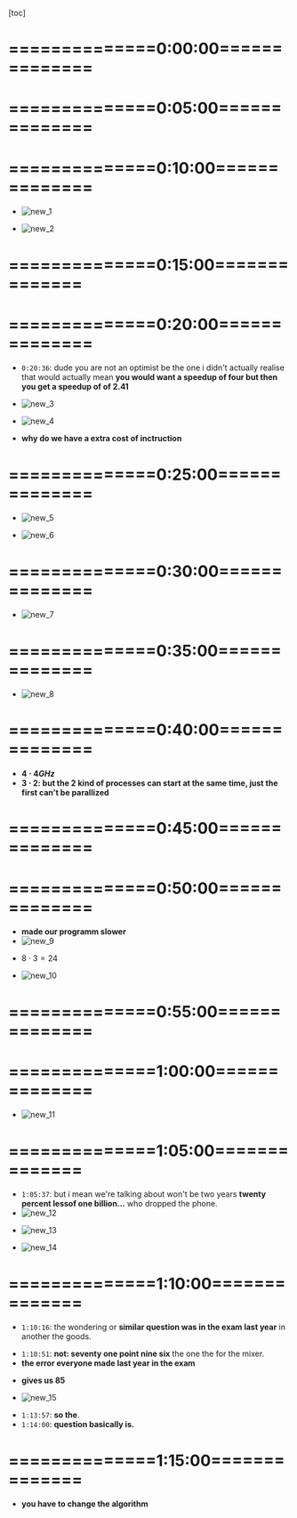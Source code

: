 <!-- /home/areo/Videos/Rechnerarchitektur/Computer-Architecture-Exercise-01-2022-10-27.mp4 -->
<!-- /home/areo/Videos/Rechnerarchitektur/_Computer-Architecture-Exercise-01-2022-10-27_imgs -->
<!-- /home/areo/.config/mpv/mpv.conf -->
[toc]
# ==============0:00:00==============
<!-- - `0:00:00`: the game. -->
<!-- - `0:00:07`: it was that nobody was doing the dishes and four people were just watching the recording and just predicting the exercises when the sherry was cream and particularly the ear buds if you are remote you can just punch out. -->
<!-- - `0:00:27`: should just work when i'm writing on the morning. -->
<!-- - `0:00:31`: the first exit island. -->
<!-- - `0:00:34`: the way were putting the. -->
<!-- - `0:00:40`: and one of the cases where it's mostly the morals. -->
<!-- - `0:00:45`: do you have any exercise is better to have an injury so does anyone want to suggest doping yes. -->
<!-- - `0:00:54`: i asked mayor. -->
<!-- - `0:00:56`: let's ask the vacation so asked the agents those are long but younger. -->
<!-- - `0:01:09`: the glue. -->
<!-- - `0:01:15`: you can go wrong but it happened just two years ago in the winter. -->
<!-- - `0:01:20`: the. -->
<!-- - `0:01:22`: the. -->
<!-- - `0:01:26`: will you through. -->
<!-- - `0:01:29`: the anatomy that opened the room the faculty enrichment bullet ended the review and instead. -->
<!-- - `0:01:41`: it was the devil somewhere and sonia medical operations on the computer. -->
<!-- - `0:01:53`: any other obligation model. -->
<!-- - `0:01:57`: and as is the air isn't any. -->
<!-- - `0:02:04`: the space there isn't really on the climate wire boy who don't want to prove that when you click on the button the immediate effect of just blew me away already know how to me. -->
<!-- - `0:02:18`: the signal goes through the wire and then the signal the ones he wanted to go through the computer looking for the master. -->
<!-- - `0:02:27`: you don't want in the day when the implicit know and there's always the punishment windows and things are hoping and then to get rid of it. -->
<!-- - `0:02:39`: yes or no. -->
<!-- - `0:02:41`: homeowners it's over. -->
<!-- - `0:02:44`: or. -->
<!-- - `0:02:49`: same kind of applications a few years back there was the eagles were huge. -->
<!-- - `0:02:56`: i cannot prove the absence of occupation so that was a case where you could it was your turn is referring the car which was a very bad program and in some cases you couldn't the branch one stopped responding. -->
<!-- - `0:03:14`: the calibration and what you had to do was to stop raging inside drinking again which is exactly the direction the guy trying to break it just so happened to be us and everything. -->
<!-- - `0:03:30`: the tacos but it was somebody to program that they couldn't pull that it didn't have and you don't so they lost the process. -->
<!-- - `0:03:43`: from the applications. -->
<!-- - `0:03:46`: this was our. -->
<!-- - `0:03:48`: jackie was a simulation history. -->
<!-- - `0:03:51`: sobbing. -->
<!-- - `0:03:56`: the atlantic stopping them of all the wrong decisions on local concerns is. -->
<!-- - `0:04:08`: i think it. -->
<!-- - `0:04:10`: it wasn't long ago that was in the fall when the simulation was a little fine grinding on and so then it exploded. -->
<!-- - `0:04:19`: because said it was not finding out that they missed this book of when there was too much pressure then the boy situations. -->
<!-- - `0:04:31`: similar actually to whether the focus on the game ended it has been said and also dead when rain or something when the baseball and the road when putting in case you want to have another position and the ornl. -->
<!-- - `0:04:48`: last year the senior so this doesn't happen as expected them. -->
<!-- - `0:04:57`: is there another vacation. -->
# ==============0:05:00==============
<!-- - `0:05:01`: changing is regional reputation. -->
<!-- - `0:05:12`: so you read the context of british reputation it's also a question of who's passionate about it. -->
<!-- - `0:05:18`: i mean there is a story the balkans in the us is on the eighties where the picture is the launch of the us and the person who saw it says he didn't launch it and it turned out that it was just the start of the. -->
<!-- - `0:05:38`: the because. -->
<!-- - `0:05:41`: and if he hadn't basically all written into the blockchain system but given the context of your vacation you don't want your muslim sentiments located his people would start to sell the moral is she. -->
<!-- - `0:05:59`: yes in the digital locksmith room. -->
<!-- - `0:06:09`: booming digital locks are probably reading on amazon the club. -->
<!-- - `0:06:21`: mercury which is complaining about the dimension. -->
<!-- - `0:06:26`: with a better looking on. -->
<!-- - `0:06:32`: i know it's better maybe it would move less though either remove this is my home the bottom. -->
<!-- - `0:06:38`: is the. -->
<!-- - `0:06:40`: construction plans yes that's the true. -->
<!-- - `0:06:55`: also property was the same for water as august actually. -->
<!-- - `0:07:01`: there's someone asking if the recording will be available us it wouldn't be debated. -->
<!-- - `0:07:07`: thank you. -->
<!-- - `0:07:09`: then yes financial obligations of rules. -->
<!-- - `0:07:14`: you grow up. -->
<!-- - `0:07:15`: i heard about the originals of crypto monies which were basically people managed to steal money or to make money out of the room but something you already want to volunteer anything. -->
<!-- - `0:07:31`: yes okay. -->
<!-- - `0:07:34`: anything else is a natural response. -->
<!-- - `0:07:40`: was he able to give use a construct robotics. -->
<!-- - `0:07:52`: rats. -->
<!-- - `0:07:57`: okay. -->
<!-- - `0:08:01`: i think that the older the kids. -->
<!-- - `0:08:03`: she cheat annual thing. -->
<!-- - `0:08:06`: this got engaged. -->
<!-- - `0:08:10`: whether it's new orleans or the other way. -->
<!-- - `0:08:14`: the falcons probably doesn't matter. -->
<!-- - `0:08:21`: president or something like that positions are involved. -->
<!-- - `0:08:26`: was his last message the message is. -->
<!-- - `0:08:37`: through the message recovery mega company usually system for the originals. -->
<!-- - `0:08:46`: the page for example there is political will be just a distributed road that doesn't matter but yeah communication you want to live in. -->
<!-- - `0:09:01`: this is nuts i want. -->
<!-- - `0:09:08`: yes and in general engage. -->
<!-- - `0:09:12`: i mean the game is very annoying but it's not want to bet. -->
<!-- - `0:09:20`: also generally get it. -->
<!-- - `0:09:23`: where to begin visiting themselves on the days you need rest. -->
<!-- - `0:09:29`: you're missing the corridor too bad news and the uk. -->
<!-- - `0:09:45`: okay i have a question. -->
<!-- - `0:09:49`: the wife is likely going to go book regulars. -->
<!-- - `0:09:56`: so you already operating systems on your. -->
# ==============0:10:00==============
<!-- - `0:10:01`: would you move before retiring. -->
<!-- - `0:10:06`: the years we were kind of operating systems. -->
<!-- - `0:10:11`: the. -->
<!-- - `0:10:15`: which is the kind of things are awesome also something where you want to have some guarantees a little unsurpassed enough. -->
<!-- - `0:10:22`: so yeah this is incredible pieces when you're the reason and nasa has every day even on the truly demonic programming record diesel digital cinema systems to check the resistance to hold a bunch do with strikes or changing situation and if it happens response. -->
<!-- - `0:10:43`: i won't give it up which is also why you have some republicans on the gun which could stop the takeover. -->
<!-- - `0:10:54`: the ethics which go both ways depending on the items in it. -->
<!-- - `0:11:01`: this. -->
<!-- - `0:11:03`: who's question. -->
<!-- - `0:11:05`: i thought attach. -->
<!-- - `0:11:08`: suppose by the hour. -->
<!-- - `0:11:11`: what. -->
<!-- - `0:11:13`: just a guess. -->
<!-- - `0:11:18`: it depends whether anyone uses it depends on the product ready to go if you're designing a nuclear warhead rebuilt the accident. -->
<!-- - `0:11:31`: yeah the. -->
<!-- - `0:11:34`: it just sort of stopped i mean. -->
<!-- - `0:11:38`: sorry about the place erase it. -->
- ![new_1](./_Computer-Architecture-Exercise-01-2022-10-27_imgs/new_00:11:40_0001.png)
<!-- - `0:11:41`: there is. -->
<!-- - `0:11:43`: there is a boy name which you have to restart every two days the days are over exploited on. -->
<!-- - `0:11:53`: now in the context of play i mean during the beijing so that opportunity and instruments but you don't want to have to dig my. -->
<!-- - `0:12:03`: doing why am i actually right. -->
<!-- - `0:12:06`: songs have to be careful about correctness. -->
<!-- - `0:12:11`: okay are some questionable for success. -->
<!-- - `0:12:15`: nope man in scores the second one. -->
<!-- - `0:12:21`: right. -->
<!-- - `0:12:27`: okay so jane. -->
<!-- - `0:12:33`: the oasis nice to program. -->
<!-- - `0:12:36`: which is due to the processors. -->
<!-- - `0:12:44`: okay. -->
<!-- - `0:12:45`: okay i figured that. -->
<!-- - `0:12:48`: roses server. -->
<!-- - `0:12:50`: which can divide the world while the other sisters. -->
<!-- - `0:12:56`: and then you basically delay the where and this worker takes one seconds. -->
<!-- - `0:13:02`: yeah processor and in the year it sucks. -->
<!-- - `0:13:08`: yeah but basically if you were your rules the more deliver the more useful. -->
- ![new_2](./_Computer-Architecture-Exercise-01-2022-10-27_imgs/new_00:13:13_0002.png)
<!-- - `0:13:16`: make sure that your number. -->
<!-- - `0:13:19`: and tourism differences wherever and then have divided and you will find that not the video is a generally divided vvd even thinks for a second. -->
<!-- - `0:13:32`: the complication the generally what the problem is water problems ridiculous. -->
<!-- - `0:13:44`: of each processor. -->
<!-- - `0:13:49`: each process. -->
<!-- - `0:13:52`: one of the key the one for each processor. -->
<!-- - `0:13:58`: so during the program that was given exercise. -->
<!-- - `0:14:03`: the computation time. -->
<!-- - `0:14:07`: the time. -->
<!-- - `0:14:11`: is. -->
<!-- - `0:14:13`: the time the the time for the remote the climate goals we do. -->
<!-- - `0:14:24`: the aerobic paradigm. -->
<!-- - `0:14:29`: which is why we often times he only wants. -->
<!-- - `0:14:33`: and before we have a greeting hated little behind the who. -->
<!-- - `0:14:39`: one. -->
<!-- - `0:14:41`: communicate who you want you and the bruins one of them. -->
<!-- - `0:14:46`: but we have laws. -->
<!-- - `0:14:53`: it would have only one processor the removal of mediation the process a process of a legal company gave me an otherwise it's. -->
# ==============0:15:00==============
<!-- - `0:15:06`: horton's ear. -->
<!-- - `0:15:10`: otherwise. -->
<!-- - `0:15:17`: the whole seconds. -->
<!-- - `0:15:20`: both of us. -->
<!-- - `0:15:23`: now what does this speed of him. -->
<!-- - `0:15:31`: the that is the ultimate admire the offer lives on. -->
<!-- - `0:15:45`: so the idea is either wouldn't either i wouldn't be speedup. -->
<!-- - `0:15:51`: the key from the local center. -->
<!-- - `0:15:55`: so it cannot. -->
<!-- - `0:15:57`: he would wear one of the attendants mustard. -->
<!-- - `0:16:05`: and was it. -->
<!-- - `0:16:07`: yeah and then you can be the ratio. -->
<!-- - `0:16:11`: rachel news. -->
<!-- - `0:16:15`: it is reddit. -->
<!-- - `0:16:17`: he pe reddit. -->
<!-- - `0:16:29`: or and then you have to do that or we have to move a good relation. -->
<!-- - `0:16:36`: in this case. -->
<!-- - `0:16:38`: when indications exercise and it's something which will end one thing i would teach everytime and he puts the mascara in the actual exam make sure that iteration still get your which means that issues filing. -->
<!-- - `0:16:54`: because you won't have the data available don't want to spend too much time trying to shake the arab which means that in that case the generator you will need will reduce the dangers everywhere or babies you have one. -->
<!-- - `0:17:17`: so processor. -->
<!-- - `0:17:23`: references. -->
<!-- - `0:17:26`: the. -->
<!-- - `0:17:35`: the racial. -->
<!-- - `0:17:41`: the one sister the one hundred second. -->
<!-- - `0:17:46`: which had been jailed for a year. -->
<!-- - `0:17:51`: we have all the facts on the moon. -->
<!-- - `0:17:58`: the what in our region will be bought. -->
<!-- - `0:18:03`: put on a second one. -->
<!-- - `0:18:07`: the amount of seconds. -->
<!-- - `0:18:12`: however when we have the webpage eight seconds. -->
<!-- - `0:18:17`: and the point is that true. -->
<!-- - `0:18:22`: the thieves. -->
<!-- - `0:18:31`: then the officers. -->
<!-- - `0:18:35`: the author of the time. -->
<!-- - `0:18:40`: when paul is twenty. -->
<!-- - `0:18:43`: yeah. -->
<!-- - `0:18:48`: for what. -->
<!-- - `0:18:52`: the er. -->
<!-- - `0:18:54`: on one year. -->
<!-- - `0:18:57`: who. -->
<!-- - `0:18:59`: or. -->
<!-- - `0:19:01`: your point in the region of the globe. -->
<!-- - `0:19:08`: the eggs and a waiter. -->
<!-- - `0:19:13`: refugees. -->
<!-- - `0:19:39`: wounded. -->
<!-- - `0:19:42`: and you. -->
<!-- - `0:19:51`: the original one actually will do the trick but all the remnants are awesome but all three other numbers but it doesn't. -->
# ==============0:20:00==============
<!-- - `0:20:04`: the witnesses submission to the will the the idea. -->
<!-- - `0:20:21`: the optimal either. -->
<!-- - `0:20:29`: which is good for scissors. -->
<!-- - `0:20:32`: instead of being rewarded for. -->
- `0:20:36`: dude you are not an optimist be the one i didn't actually realise that would actually mean **you would want a speedup of four but then you get a speedup of of 2.41**
<!-- - `0:20:51`: the dragon. -->
<!-- - `0:20:54`: his organic operation. -->
<!-- - `0:20:57`: then the. -->
<!-- - `0:21:02`: when the team wanted the myers lol. -->
<!-- - `0:21:11`: birmingham. -->
<!-- - `0:21:18`: catherine. -->
<!-- - `0:21:22`: noon. -->
<!-- - `0:21:24`: the article has more than one mostly is equivalent. -->
- ![new_3](./_Computer-Architecture-Exercise-01-2022-10-27_imgs/new_00:21:26_0004.png)
<!-- - `0:21:42`: the. -->
- ![new_4](./_Computer-Architecture-Exercise-01-2022-10-27_imgs/new_00:21:56_0005.png)
<!-- - `0:22:02`: no one. -->
<!-- - `0:22:04`: in the boy. -->
<!-- - `0:22:08`: is the mrs owen. -->
<!-- - `0:22:14`: the moon. -->
<!-- - `0:22:22`: hmm. -->
<!-- - `0:22:24`: the. -->
<!-- - `0:22:45`: the one on him. -->
<!-- - `0:22:51`: the people are already removed the the validity of this one which probably would be the. -->
<!-- - `0:23:11`: anyway. -->
<!-- - `0:23:14`: always go to the next exercise. -->
<!-- - `0:23:17`: the. -->
<!-- - `0:23:37`: the exercise is about it brings in revenue within the rating. -->
<!-- - `0:23:57`: all the time. -->
<!-- - `0:24:01`: the prisons roaring. -->
<!-- - `0:24:05`: the moon. -->
<!-- - `0:24:09`: the way the documented instructions which are doing the works at once. -->
<!-- - `0:24:24`: and the first look at why do we allow the. -->
<!-- - `0:24:29`: what weight can be difficult the restriction of the prominent was the. -->
- **why do we have a extra cost of inctruction**
<!-- - `0:24:38`: what happens is that demanded you have a database which contains all the elements orleans the way you wanted it and then actually able to operate under the man. -->
<!-- - `0:24:58`: apparently that you will need some extra. -->
# ==============0:25:00==============
<!-- - `0:25:02`: operating who have the diamonds. -->
- ![new_5](./_Computer-Architecture-Exercise-01-2022-10-27_imgs/new_00:25:05_0006.png)
<!-- - `0:25:07`: in general the higher the when the then it would be abided by the operation and the operations the operation went to the man. -->
<!-- - `0:25:25`: the. -->
<!-- - `0:25:45`: the idea that the sections. -->
<!-- - `0:25:58`: the program. -->
<!-- - `0:26:05`: the program has. -->
<!-- - `0:26:10`: when he was a impressions. -->
<!-- - `0:26:13`: the and all the instructing the one factor which mean that behind when he was he one. -->
<!-- - `0:26:31`: when all the one hundred titles. -->
<!-- - `0:26:37`: which means that we divide the one. -->
<!-- - `0:26:42`: the. -->
<!-- - `0:26:52`: now a second program has. -->
<!-- - `0:26:55`: the twenty man. -->
<!-- - `0:27:02`: the man then the. -->
<!-- - `0:27:10`: the women. -->
<!-- - `0:27:15`: the website then we have the which gives the when the. -->
<!-- - `0:27:37`: end the war. -->
<!-- - `0:27:40`: the. -->
<!-- - `0:28:00`: the program. -->
<!-- - `0:28:08`: in the. -->
<!-- - `0:28:11`: when the the return going by the burden. -->
<!-- - `0:28:18`: the. -->
<!-- - `0:28:27`: when the wanting little one when the. -->
<!-- - `0:28:35`: the. -->
<!-- - `0:28:43`: the witch or something. -->
<!-- - `0:29:03`: one pin. -->
<!-- - `0:29:05`: one point when you hire. -->
<!-- - `0:29:07`: the moon. -->
<!-- - `0:29:13`: the. -->
- ![new_6](./_Computer-Architecture-Exercise-01-2022-10-27_imgs/new_00:29:24_0009.png)
<!-- - `0:29:32`: the the question seen was. -->
<!-- - `0:29:40`: the cpu time. -->
<!-- - `0:29:44`: the wounded. -->
<!-- - `0:29:54`: the only one the fumes. -->
# ==============0:30:00==============
<!-- - `0:30:14`: in the. -->
<!-- - `0:30:20`: on the sigurdsson. -->
<!-- - `0:30:24`: and. -->
<!-- - `0:30:26`: the harm. -->
<!-- - `0:30:31`: which leaves another page. -->
<!-- - `0:30:34`: the victims. -->
<!-- - `0:30:36`: the proven one. -->
<!-- - `0:30:53`: when the room. -->
<!-- - `0:30:56`: the day. -->
<!-- - `0:31:00`: the twenty nine. -->
<!-- - `0:31:05`: in the war which is the higher the. -->
<!-- - `0:31:24`: the cpu is running in the teens. -->
<!-- - `0:31:37`: and the man. -->
<!-- - `0:31:40`: the rich give you the one. -->
<!-- - `0:31:46`: pointing to the sales. -->
<!-- - `0:31:51`: and the wrong mirror. -->
<!-- - `0:31:55`: the index. -->
<!-- - `0:32:00`: the opening thirty in the program there was visible in asylum he cheated actually the process or the. -->
<!-- - `0:32:16`: the protest was a lot slower. -->
<!-- - `0:32:31`: which is why the change. -->
<!-- - `0:32:36`: the wound in the fire. -->
<!-- - `0:32:48`: but as the basically will resume. -->
<!-- - `0:33:07`: is that because our progress was slower than the destruction already made oprah was wrong. -->
<!-- - `0:33:13`: the wolverines by the end. -->
<!-- - `0:33:18`: and this isn't the one thing that is for example the inspiration for the lead. -->
<!-- - `0:33:30`: the kind of instruction where the tumble the fire the the coverletter with it they actually had the word. -->
<!-- - `0:33:48`: and now we the the implementation of an order he wasn't even actually the processor is reduced by one it is reduced to only one the pilot. -->
<!-- - `0:34:01`: the kids. -->
<!-- - `0:34:11`: the. -->
<!-- - `0:34:13`: the whizzes past isn't you we actually are the world. -->
<!-- - `0:34:24`: the questions. -->
<!-- - `0:34:32`: the. -->
- ![new_7](./_Computer-Architecture-Exercise-01-2022-10-27_imgs/new_00:34:33_0010.png)
<!-- - `0:34:37`: the good one yes. -->
<!-- - `0:34:44`: the. -->
<!-- - `0:34:49`: the. -->
# ==============0:35:00==============
<!-- - `0:35:08`: the wikipedia idea is that. -->
<!-- - `0:35:12`: the. -->
<!-- - `0:35:15`: the the deeply in love. -->
<!-- - `0:35:24`: okay another instructions the instructions. -->
<!-- - `0:35:32`: they do aggression was the time. -->
<!-- - `0:35:35`: the woman. -->
<!-- - `0:35:42`: but you'd actually expect that you need the operation. -->
<!-- - `0:35:49`: if you do the one. -->
<!-- - `0:35:53`: the ones which would have expected the we oha as only have indigo. -->
<!-- - `0:36:04`: hair however the this about anybody the guy who robbed the dog because if you have to operation i mean if you're new to the region that was really dominant. -->
<!-- - `0:36:21`: and there is just one remaining then uma you have to in some of the goodwill visit location just wailing others. -->
<!-- - `0:36:30`: twenty mean the the meaning is basically the more parisian horror the bigger you have this kind of issues where you have two songs on the bottom. -->
<!-- - `0:36:51`: this way the moon for example the hog always the multiple of each parish's political and always do this or a river. -->
- ![new_8](./_Computer-Architecture-Exercise-01-2022-10-27_imgs/new_00:36:54_0011.png)
<!-- - `0:37:08`: most of the time even the just east of this country cottage. -->
<!-- - `0:37:13`: that isn't the terrible record on. -->
<!-- - `0:37:17`: is over the years. -->
<!-- - `0:37:26`: pain. -->
<!-- - `0:37:27`: it's. -->
<!-- - `0:37:29`: as given it's given in the exercise it depends on the dudes giving them exercise. -->
<!-- - `0:37:39`: the. -->
<!-- - `0:37:41`: those legs familiar there's no way to escape the. -->
<!-- - `0:37:49`: attraction or had the last name of an item that was alleged to that man you'll never auto. -->
<!-- - `0:38:01`: am i in the. -->
<!-- - `0:38:04`: the realism. -->
<!-- - `0:38:06`: and the the other two removed the moscow gentlemen. -->
<!-- - `0:38:13`: the. -->
<!-- - `0:38:24`: the. -->
<!-- - `0:38:43`: the. -->
<!-- - `0:39:01`: the art is that you will have them exercise. -->
<!-- - `0:39:21`: we the previous one. -->
<!-- - `0:39:24`: the wrote a song sepia. -->
<!-- - `0:39:45`: i am the war veterans. -->
<!-- - `0:39:50`: the. -->
# ==============0:40:00==============
<!-- - `0:40:10`: basically here i tried to exercise in the cookie the information language and the really novel from the experiments even though the new instruction was lower. -->
<!-- - `0:40:32`: so. -->
<!-- - `0:40:34`: lecturer. -->
<!-- - `0:40:41`: the book whores. -->
<!-- - `0:40:46`: the club. -->
<!-- - `0:40:50`: we have one critical theory. -->
<!-- - `0:40:57`: in the in the one true period expressions. -->
<!-- - `0:41:03`: ready to board he got her eggs. -->
<!-- - `0:41:08`: which do the same. -->
<!-- - `0:41:17`: so it has been an hour our hard. -->
<!-- - `0:41:27`: the. -->
<!-- - `0:41:34`: already the way the bottle. -->
<!-- - `0:41:39`: the. -->
<!-- - `0:41:42`: the. -->
<!-- - `0:41:47`: and he didn't have to do all the good it on. -->
<!-- - `0:41:54`: and i guess skating on the other so basically people that are zero point five seconds. -->
<!-- - `0:42:00`: the weapons were the things. -->
<!-- - `0:42:08`: this gives listened to that. -->
<!-- - `0:42:12`: six for basically this particular principle and horrible. -->
<!-- - `0:42:20`: he didn't quit one. -->
<!-- - `0:42:23`: baby read. -->
<!-- - `0:42:28`: i have a mail-in rebate each other to to be in the. -->
<!-- - `0:42:39`: the three minds. -->
<!-- - `0:42:43`: ruby. -->
<!-- - `0:42:45`: the six billion impressions. -->
<!-- - `0:42:50`: and then change the common inscription the remain when we have to run the remaining is. -->
<!-- - `0:43:01`: godly. -->
<!-- - `0:43:04`: when. -->
<!-- - `0:43:05`: when beating the one. -->
<!-- - `0:43:12`: and because of the color correcting not we just did all the course which gives us. -->
<!-- - `0:43:23`: four. -->
<!-- - `0:43:24`: invited over to poker. -->
<!-- - `0:43:29`: well. -->
<!-- - `0:43:33`: new. -->
<!-- - `0:43:36`: twenty minutes or. -->
<!-- - `0:43:40`: the goal she got here. -->
<!-- - `0:43:47`: which gives. -->
<!-- - `0:43:52`: the cretan. -->
<!-- - `0:44:09`: waited until the wrong. -->
- **$4 \cdot 4 GHz$**
- **$3\cdot 2$: but the 2 kind of processes can start at the same time, just the first can't be parallized**
<!-- - `0:44:34`: hooping. -->
<!-- - `0:44:52`: anyway the days that are on. -->
# ==============0:45:00==============
<!-- - `0:45:04`: and fountain. -->
<!-- - `0:45:34`: okay. -->
<!-- - `0:45:35`: i mean. -->
<!-- - `0:45:40`: then. -->
<!-- - `0:45:47`: one. -->
<!-- - `0:45:59`: hoping the. -->
<!-- - `0:46:12`: will the dogs. -->
<!-- - `0:46:17`: anyway abilities the one. -->
<!-- - `0:46:25`: the trigger. -->
<!-- - `0:46:32`: dunno. -->
<!-- - `0:46:33`: have it and reading the basin. -->
<!-- - `0:46:40`: so the basically kind near zero the eggs and the secondaries. -->
<!-- - `0:46:49`: and then at the of time. -->
<!-- - `0:46:54`: okay. -->
<!-- - `0:46:58`: now we can do the same thing for the new wizard. -->
<!-- - `0:47:06`: so while the new processor basically something similar size. -->
<!-- - `0:47:18`: except the horse the hour slower than the flow of the pool. -->
<!-- - `0:47:33`: the. -->
<!-- - `0:47:38`: wouldn't be the. -->
<!-- - `0:47:42`: the difference. -->
<!-- - `0:47:45`: which you will the thickness. -->
<!-- - `0:47:53`: the little. -->
<!-- - `0:47:59`: the weapon. -->
<!-- - `0:48:02`: were you wearing the yomiuri do. -->
<!-- - `0:48:09`: the room passed. -->
<!-- - `0:48:13`: okay. -->
<!-- - `0:48:15`: is the. -->
<!-- - `0:48:18`: the alone. -->
<!-- - `0:48:21`: as for the. -->
<!-- - `0:48:28`: exactly. -->
<!-- - `0:48:33`: the bureau. -->
<!-- - `0:48:38`: it's not meant to be muslims behind getting the round. -->
<!-- - `0:48:50`: the water maintained. -->
<!-- - `0:48:59`: which the me would it mean that when he migrated read the name. -->
<!-- - `0:49:13`: which we can split all the whores and this time the most it will be to the corn and it's really valuable. -->
<!-- - `0:49:28`: just give me the on the wrong thing. -->
<!-- - `0:49:35`: room things begun. -->
<!-- - `0:49:47`: wait. -->
# ==============0:50:00==============
<!-- - `0:50:02`: so you were talking is the truth the second. -->
<!-- - `0:50:14`: in here. -->
<!-- - `0:50:18`: the hulu is. -->
<!-- - `0:50:21`: the setting. -->
<!-- - `0:50:27`: the pigeons. -->
<!-- - `0:50:32`: the year. -->
<!-- - `0:50:36`: basically when the floor. -->
- **made our programm slower**
- ![new_9](./_Computer-Architecture-Exercise-01-2022-10-27_imgs/new_00:50:44_0012.png)
<!-- - `0:50:45`: in oregon who actually does anything with that. -->
<!-- - `0:50:48`: batman. -->
<!-- - `0:50:58`: the good news. -->
<!-- - `0:51:18`: embracing the process learned. -->
<!-- - `0:51:22`: the the parents. -->
<!-- - `0:51:34`: which used to be seconds. -->
<!-- - `0:51:37`: the only do over again would you may not do. -->
<!-- - `0:51:45`: the three on the twenty four. -->
<!-- - `0:51:52`: the woman who when the medal at most when the russians now actually be all that. -->
<!-- - `0:52:05`: you have only twenty be returning to do. -->
<!-- - `0:52:09`: on the. -->
<!-- - `0:52:12`: is that it takes two seconds. -->
<!-- - `0:52:16`: the. -->
<!-- - `0:52:18`: is to them. -->
<!-- - `0:52:20`: through the meaning of the word. -->
<!-- - `0:52:25`: and when we said isn't the us so much in the. -->
- $8 \cdot 3 = 24$
<!-- - `0:52:33`: now he can do in the process. -->
<!-- - `0:52:36`: the voice. -->
<!-- - `0:52:54`: hmm. -->
<!-- - `0:52:56`: he was stronger if we use the commune the. -->
<!-- - `0:53:06`: the hands. -->
<!-- - `0:53:12`: which isn't the one. -->
<!-- - `0:53:15`: the thickens. -->
<!-- - `0:53:20`: hussein the. -->
<!-- - `0:53:24`: so in this two seconds between the two. -->
<!-- - `0:53:29`: the winner is able to do. -->
<!-- - `0:53:35`: the return. -->
<!-- - `0:53:40`: the. -->
<!-- - `0:53:43`: the use the. -->
<!-- - `0:53:56`: the. -->
<!-- - `0:54:01`: the eight billion remains. -->
<!-- - `0:54:12`: which will the dunes out in the road the second. -->
<!-- - `0:54:19`: the killing taught me all through the movie. -->
<!-- - `0:54:25`: the. -->
<!-- - `0:54:44`: but she's. -->
<!-- - `0:54:46`: the tank. -->
- ![new_10](./_Computer-Architecture-Exercise-01-2022-10-27_imgs/new_00:54:46_0013.png)
<!-- - `0:54:51`: the. -->
# ==============0:55:00==============
<!-- - `0:55:11`: the. -->
<!-- - `0:55:31`: the. -->
<!-- - `0:55:52`: okay so enough exercise. -->
<!-- - `0:55:56`: the. -->
<!-- - `0:56:16`: the accordingly saw the movie the final. -->
<!-- - `0:56:32`: used to use him the settlement. -->
<!-- - `0:56:39`: but basically we have a problem. -->
<!-- - `0:56:42`: and we just assume that is becoming way to the editors or busy assume that it's everytime the twenty ninth quahog in practice normally the just become with worse from training. -->
<!-- - `0:57:01`: the. -->
<!-- - `0:57:04`: the way he will. -->
<!-- - `0:57:12`: we have twenty. -->
<!-- - `0:57:15`: twenty seconds before we take in the woods and b equals pain it takes twenty seconds and then the will be living the dream. -->
<!-- - `0:57:30`: the one. -->
<!-- - `0:57:34`: the only the minors and hers. -->
<!-- - `0:57:43`: the legal return when the man is and. -->
<!-- - `0:57:54`: the corrects the marine things were the problem and then everytime in the. -->
<!-- - `0:58:13`: when he came on the moon. -->
<!-- - `0:58:18`: right. -->
<!-- - `0:58:21`: twenty the the now. -->
<!-- - `0:58:32`: the would like to know how the dream. -->
<!-- - `0:58:42`: the the the. -->
<!-- - `0:58:51`: the one room. -->
<!-- - `0:59:01`: now one thing which is the one who remember the day when the war which is wrong. -->
<!-- - `0:59:14`: then the. -->
<!-- - `0:59:17`: the clothes the but when you see the the the only the driver then you'll both young and then your window the it's a different number because on the one on the. -->
<!-- - `0:59:37`: boy will the. -->
<!-- - `0:59:41`: but when the unions. -->
<!-- - `0:59:44`: so anyway from business. -->
<!-- - `0:59:46`: the spines. -->
<!-- - `0:59:52`: the the the. -->
# ==============1:00:00==============
<!-- - `1:00:00`: incidence. -->
<!-- - `1:00:02`: the things the dots. -->
<!-- - `1:00:14`: the one. -->
<!-- - `1:00:26`: the remainder minus one the moon. -->
<!-- - `1:00:39`: the family wanted to go. -->
<!-- - `1:00:59`: for me the. -->
<!-- - `1:01:03`: we know that one second is wrong building eventually the. -->
<!-- - `1:01:13`: he went on. -->
<!-- - `1:01:17`: when the long. -->
<!-- - `1:01:20`: the one. -->
<!-- - `1:01:24`: the invite. -->
<!-- - `1:01:30`: which brings us to. -->
<!-- - `1:01:33`: the rockies. -->
<!-- - `1:01:39`: the hour. -->
<!-- - `1:01:51`: the verde. -->
<!-- - `1:01:55`: then the baby the in the day. -->
<!-- - `1:02:04`: and the building around the years the year one then the nine years. -->
<!-- - `1:02:15`: the schism the weight and i don't know about you but until the one nine years ago something i wanted to look over i don't believe i will be delighted so many years saw me to the. -->
<!-- - `1:02:36`: utah will be better. -->
<!-- - `1:02:40`: not so we do we tried he was on the very day. -->
<!-- - `1:02:48`: me. -->
<!-- - `1:02:50`: the apparent invasion. -->
- ![new_11](./_Computer-Architecture-Exercise-01-2022-10-27_imgs/new_01:02:50_0014.png)
<!-- - `1:03:05`: do didn't. -->
<!-- - `1:03:07`: the i am a visitor you know that eighty percent of the time. -->
<!-- - `1:03:28`: it's not our allies. -->
<!-- - `1:03:30`: he look at the the. -->
<!-- - `1:03:35`: we have an eighty percents. -->
<!-- - `1:03:38`: that lace. -->
<!-- - `1:03:40`: twenty percent. -->
<!-- - `1:03:42`: one. -->
<!-- - `1:03:44`: the one. -->
<!-- - `1:03:47`: the. -->
<!-- - `1:03:55`: though if you try to imitate what we have is. -->
<!-- - `1:04:03`: for the twenty times it eighty percents boss. -->
<!-- - `1:04:12`: when the twenty percent me. -->
<!-- - `1:04:16`: he avoided the invasion. -->
<!-- - `1:04:23`: let's do this. -->
<!-- - `1:04:28`: or an evil one. -->
<!-- - `1:04:32`: for the twenty seconds. -->
<!-- - `1:04:38`: four is equal to. -->
<!-- - `1:04:41`: the music scene. -->
<!-- - `1:04:46`: from the residence. -->
<!-- - `1:04:50`: the chickens. -->
<!-- - `1:04:55`: the boy in seven seconds. -->
# ==============1:05:00==============
<!-- - `1:05:00`: and the pins. -->
<!-- - `1:05:04`: and the music. -->
<!-- - `1:05:08`: and. -->
<!-- - `1:05:10`: now the processors. -->
<!-- - `1:05:16`: the the the the. -->
<!-- - `1:05:25`: but what have we gained where we have a twenty percent. -->
<!-- - `1:05:29`: which were the unusual because any glow though. -->
<!-- - `1:05:34`: i dunno about you i always do them. -->
- `1:05:37`: but i mean we're talking about won't be two years **twenty percent lessof one billion...** who dropped the phone.
- ![new_12](./_Computer-Architecture-Exercise-01-2022-10-27_imgs/new_01:05:46_0015.png)
<!-- - `1:05:47`: boy. -->
<!-- - `1:05:50`: not greenland. -->
<!-- - `1:05:53`: the wanted the. -->
<!-- - `1:06:11`: where the bullet was eighty percent cannot be organized obesity in the bitter and this will bring us closer to the body and actually the phantom. -->
<!-- - `1:06:27`: when her. -->
<!-- - `1:06:30`: the sixteenth return the. -->
<!-- - `1:06:37`: and this is actually the of eerie songs from the rings. -->
<!-- - `1:06:46`: are you doing things that don't use the vessel powered ones and we go over the limit. -->
<!-- - `1:06:51`: so. -->
<!-- - `1:06:54`: now let's try again for the. -->
<!-- - `1:06:59`: when he came in he remained the uneducated readable the bill. -->
<!-- - `1:07:10`: and this cannot be the end. -->
<!-- - `1:07:21`: because of her. -->
<!-- - `1:07:24`: within the team. -->
<!-- - `1:07:29`: we hired the twenty but then divided by the number of whores. -->
<!-- - `1:07:37`: for the camera pulls away from the routine where we are at once says. -->
<!-- - `1:07:50`: august saw the shredder remember one. -->
- ![new_13](./_Computer-Architecture-Exercise-01-2022-10-27_imgs/new_01:07:51_0016.png)
<!-- - `1:07:57`: but how will she regain where the fantasy scene right for was an infinite amount of rosary is a fact of the matter is exceeded giving us something when yes that won't be inherently by the. -->
- ![new_14](./_Computer-Architecture-Exercise-01-2022-10-27_imgs/new_01:08:01_0017.png)
<!-- - `1:08:14`: he is due but you million years. -->
<!-- - `1:08:19`: what a woman. -->
<!-- - `1:08:22`: mobile is read only the problem is you actually want to solve that problem you wouldn't need something more complicated you need to lose one. -->
<!-- - `1:08:37`: dual desert of the. -->
<!-- - `1:08:43`: like machines. -->
<!-- - `1:08:48`: no. -->
<!-- - `1:08:51`: woking. -->
<!-- - `1:08:59`: no one. -->
<!-- - `1:09:03`: last question on the gold. -->
<!-- - `1:09:29`: so we are. -->
<!-- - `1:09:34`: we have a program. -->
<!-- - `1:09:41`: with walker. -->
<!-- - `1:09:45`: it tastes. -->
<!-- - `1:09:51`: one of them in seconds. -->
<!-- - `1:09:54`: the two cores. -->
<!-- - `1:09:57`: the. -->
# ==============1:10:00==============
<!-- - `1:10:10`: though with. -->
<!-- - `1:10:14`: the. -->
- `1:10:16`: the wondering or **similar question was in the exam last year** in another the goods.
<!-- - `1:10:33`: the reason. -->
- `1:10:51`: **not: seventy one point nine six** the one the for the mixer.
- **the error everyone made last year in the exam**
<!-- - `1:11:13`: which is very nice very nice condition by the. -->
<!-- - `1:11:18`: is the if you look at the payroll. -->
<!-- - `1:11:35`: we have the and the. -->
<!-- - `1:11:45`: mccain. -->
<!-- - `1:11:46`: the one horrible. -->
<!-- - `1:11:54`: this would be the one hundred and says. -->
<!-- - `1:11:59`: the then. -->
<!-- - `1:12:01`: nah behind the horse. -->
<!-- - `1:12:04`: the heart doesn't lie. -->
<!-- - `1:12:07`: for the witnesses heart. -->
<!-- - `1:12:12`: his stating is enemy. -->
<!-- - `1:12:17`: the year the ninety seconds. -->
<!-- - `1:12:22`: which means that the difference years and says. -->
<!-- - `1:12:27`: which means that because we assume that this perfectly harmonizes the awful ten seconds. -->
<!-- - `1:12:35`: the woman wanted the record. -->
<!-- - `1:12:41`: this one is the eighty seconds. -->
<!-- - `1:12:44`: most of the above have been finalized oranges when the. -->
- **gives us 85**
<!-- - `1:12:51`: the. -->
<!-- - `1:12:59`: the next point i don't want was he in the atmosphere over a year ago early in the morning. -->
- ![new_15](./_Computer-Architecture-Exercise-01-2022-10-27_imgs/new_01:13:18_0018.png)
<!-- - `1:13:20`: okay. -->
<!-- - `1:13:23`: are there any other questions. -->
<!-- - `1:13:28`: no. -->
<!-- - `1:13:30`: then i felt the rewarding and you own the assets in. -->
<!-- - `1:13:36`: there is an iron the machine. -->
<!-- - `1:13:40`: who he was. -->
<!-- - `1:13:47`: the wind. -->
<!-- - `1:13:54`: iron. -->
- `1:13:57`: **so the**.
- `1:14:00`: **question basically is.**
<!-- - `1:14:04`: which where a weapon we need to improve the room. -->
<!-- - `1:14:09`: out. -->
<!-- - `1:14:12`: and the. -->
<!-- - `1:14:15`: the what. -->
<!-- - `1:14:17`: the is it basically will be able to provide instructions maybe the will you will only be going down in lebanon but basically you will never get water the one even woodward the red which even the. -->
<!-- - `1:14:37`: talking about and the before the smoke on the. -->
<!-- - `1:14:43`: will changing the providence. -->
<!-- - `1:14:48`: in the butt. -->
<!-- - `1:14:52`: even if we continue to believe the calls to the t me changed the reach. -->
# ==============1:15:00==============
<!-- - `1:15:04`: it doesn't seem likely the way he wanted was on the covenant which takes one hundred million years in one year know how to aim one hundred the the one hundred meteor. -->
<!-- - `1:15:21`: it seems that the days of the goods will pilot ahead. -->
<!-- - `1:15:28`: the gay rights of the pastor the you will also gain really wanted the reason the record program and result. -->
<!-- - `1:15:41`: during the evenings in his wanting the programming language and the basically what you have changed the e to improve absorb the magnitude the other reason was. -->
- **you have to change the algorithm**
<!-- - `1:16:01`: better arisen bridges were built on the opener will be able to arrange for the the issue is a refinance and arisen. -->
<!-- - `1:16:14`: other veterans. -->
<!-- - `1:16:19`: no. -->
<!-- - `1:16:21`: then you one next week on tuesday. -->
